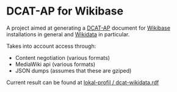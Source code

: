 DCAT-AP for Wikibase
=================

A project aimed at generating a [DCAT-AP](https://joinup.ec.europa.eu/system/files/project/c3/22/18/DCAT-AP_Final_v1.00.html) document for [Wikibase](http://wikiba.se) installations
in general and [Wikidata](http://wikidata.org) in particular.

Takes into account access through:

* Content negotiation (various formats)
* MediaWiki api (various formats)
* JSON dumps (assumes that these are gziped)

Current result can be found at [lokal-profil / dcat-wikidata.rdf](https://gist.github.com/lokal-profil/8086dc6bf2398d84a311)

